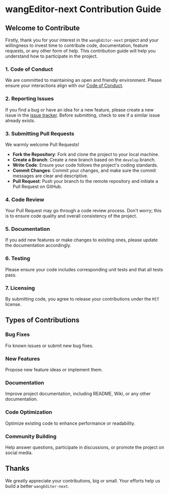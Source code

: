 # wangEditor-next Contribution Guide

## Welcome to Contribute

Firstly, thank you for your interest in the `wangEditor-next` project and your willingness to invest time to contribute code, documentation, feature requests, or any other form of help. This contribution guide will help you understand how to participate in the project.

### 1. Code of Conduct

We are committed to maintaining an open and friendly environment. Please ensure your interactions align with our [Code of Conduct](https://www.contributor-covenant.org/version/2/0/code_of_conduct/).

### 2. Reporting Issues

If you find a bug or have an idea for a new feature, please create a new issue in the [issue tracker](https://github.com/cycleccc/wangEditor-next/issues). Before submitting, check to see if a similar issue already exists.

### 3. Submitting Pull Requests

We warmly welcome Pull Requests!

- **Fork the Repository**: Fork and clone the project to your local machine.
- **Create a Branch**: Create a new branch based on the `develop` branch.
- **Write Code**: Ensure your code follows the project's coding standards.
- **Commit Changes**: Commit your changes, and make sure the commit messages are clear and descriptive.
- **Pull Request**: Push your branch to the remote repository and initiate a Pull Request on GitHub.

### 4. Code Review

Your Pull Request may go through a code review process. Don't worry; this is to ensure code quality and overall consistency of the project.

### 5. Documentation

If you add new features or make changes to existing ones, please update the documentation accordingly.

### 6. Testing

Please ensure your code includes corresponding unit tests and that all tests pass.

### 7. Licensing

By submitting code, you agree to release your contributions under the `MIT` license.

## Types of Contributions

### Bug Fixes

Fix known issues or submit new bug fixes.

### New Features

Propose new feature ideas or implement them.

### Documentation

Improve project documentation, including README, Wiki, or any other documentation.

### Code Optimization

Optimize existing code to enhance performance or readability.

### Community Building

Help answer questions, participate in discussions, or promote the project on social media.

## Thanks

We greatly appreciate your contributions, big or small. Your efforts help us build a better `wangEditor-next`.